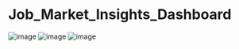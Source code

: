 # Job_Market_Insights_Dashboard
![image](https://github.com/user-attachments/assets/1b295ed3-3580-4961-beaf-e87d2fcc7e1f)
![image](https://github.com/user-attachments/assets/463c07a0-980f-458d-bcdb-53e78b531b84)
![image](https://github.com/user-attachments/assets/d0d02c48-ffaa-4d7a-8093-fd473f9d9487)
